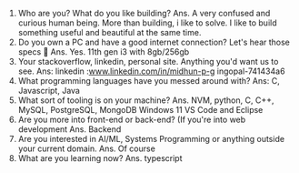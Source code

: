 1. Who are you? What do you like building?
Ans. A very confused and curious human being. More than building, i like to solve. I like to build something useful and beautiful at the same time.
2. Do you own a PC and have a good internet connection? Let's hear those specs 💪
Ans. Yes. 11th gen i3 with 8gb/256gb
3. Your stackoverflow, linkedin, personal site. Anything you'd want us to see.
Ans: linkedin :www.linkedin.com/in/midhun-p-g ingopal-741434a6
4. What programming languages have you messed around with?
Ans: C, Javascript, Java
5. What sort of tooling is on your machine?
Ans. NVM, python, C, C++, MySQL, PostgreSQL, MongoDB
Windows 11
VS Code and Eclipse
6. Are you more into front-end or back-end? (If you're into web development
Ans. Backend
7. Are you interested in AI/ML, Systems Programming or anything outside your current domain.
Ans. Of course
8. What are you learning now?
Ans. typescript